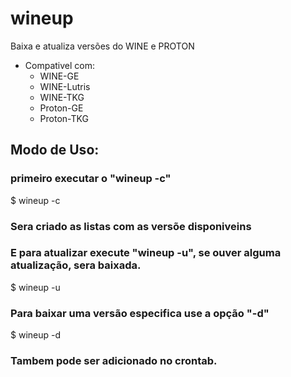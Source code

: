 # wineup
Baixa e atualiza versões do WINE e PROTON
* Compativel com:
  * WINE-GE
  * WINE-Lutris
  * WINE-TKG
  * Proton-GE
  * Proton-TKG 

## Modo de Uso:
### primeiro executar o "wineup -c"
$ wineup -c
### Sera criado as listas com as versõe disponiveins
### E para atualizar execute "wineup -u", se ouver alguma atualização, sera baixada.
$ wineup -u
### Para baixar uma versão especifica use a opção "-d"
$ wineup -d

### Tambem pode ser adicionado no crontab.
